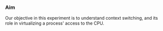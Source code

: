 ### Aim 
Our objective in this experiment is to understand context switching, and its role in virtualizing a process' access to the CPU.


